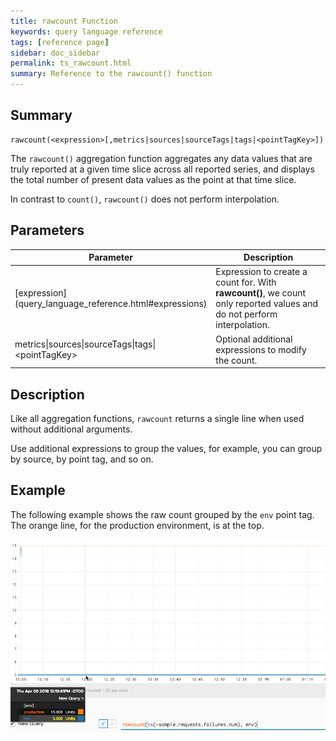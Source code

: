 ```yaml
---
title: rawcount Function
keywords: query language reference
tags: [reference page]
sidebar: doc_sidebar
permalink: ts_rawcount.html
summary: Reference to the rawcount() function
---
```

## Summary
```
rawcount(<expression>[,metrics|sources|sourceTags|tags|<pointTagKey>])
```

The `rawcount()` aggregation function aggregates any data values that are truly reported at a given time slice across all reported series, and displays the total number of present data values as the point at that time slice.

In contrast to `count()`, `rawcount()` does not perform interpolation.


## Parameters
<table>
<tbody>
<thead>
<tr><th width="20%">Parameter</th><th width="80%">Description</th></tr>
</thead>
<tr>
<td markdown="span"> [expression](query_language_reference.html#expressions)</td>
<td>Expression to create a count for. With <strong>rawcount()</strong>, we count only reported values and do not perform interpolation. </td></tr>
<tr>
<td>metrics&vert;sources&vert;sourceTags&vert;tags&vert;&lt;pointTagKey&gt;</td>
<td>Optional additional expressions to modify the count. </td>
</tr>
</tbody>
</table>

## Description

Like all aggregation functions, `rawcount` returns a single line when used without additional arguments.

Use additional expressions to group the values, for example, you can group by source, by point tag, and so on.

## Example

The following example shows the raw count grouped by the `env` point tag. The orange line, for the production environment, is at the top.

![rawcount example](images/ts_rawcount.png)
